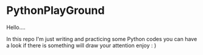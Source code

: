 # PythonPlayGround

Hello....

In this repo I'm just writing and practicing some Python codes you can have a look if there is something 
will draw your attention enjoy : )

